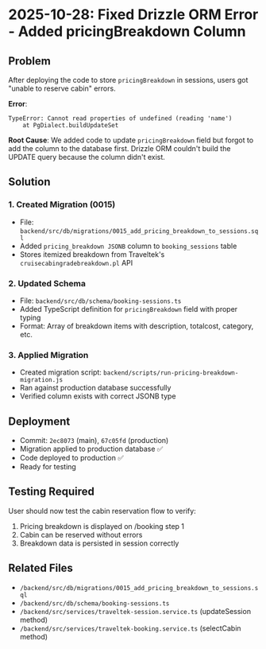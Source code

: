 # 2025-10-28: Fixed Drizzle ORM Error - Added pricingBreakdown Column

## Problem
After deploying the code to store `pricingBreakdown` in sessions, users got "unable to reserve cabin" errors.

**Error**: 
```
TypeError: Cannot read properties of undefined (reading 'name')
    at PgDialect.buildUpdateSet
```

**Root Cause**: We added code to update `pricingBreakdown` field but forgot to add the column to the database first. Drizzle ORM couldn't build the UPDATE query because the column didn't exist.

## Solution

### 1. Created Migration (0015)
- File: `backend/src/db/migrations/0015_add_pricing_breakdown_to_sessions.sql`
- Added `pricing_breakdown JSONB` column to `booking_sessions` table
- Stores itemized breakdown from Traveltek's `cruisecabingradebreakdown.pl` API

### 2. Updated Schema
- File: `backend/src/db/schema/booking-sessions.ts`
- Added TypeScript definition for `pricingBreakdown` field with proper typing
- Format: Array of breakdown items with description, totalcost, category, etc.

### 3. Applied Migration
- Created migration script: `backend/scripts/run-pricing-breakdown-migration.js`
- Ran against production database successfully
- Verified column exists with correct JSONB type

## Deployment
- Commit: `2ec8073` (main), `67c05fd` (production)
- Migration applied to production database ✅
- Code deployed to production ✅
- Ready for testing

## Testing Required
User should now test the cabin reservation flow to verify:
1. Pricing breakdown is displayed on /booking step 1
2. Cabin can be reserved without errors
3. Breakdown data is persisted in session correctly

## Related Files
- `/backend/src/db/migrations/0015_add_pricing_breakdown_to_sessions.sql`
- `/backend/src/db/schema/booking-sessions.ts`
- `/backend/src/services/traveltek-session.service.ts` (updateSession method)
- `/backend/src/services/traveltek-booking.service.ts` (selectCabin method)
